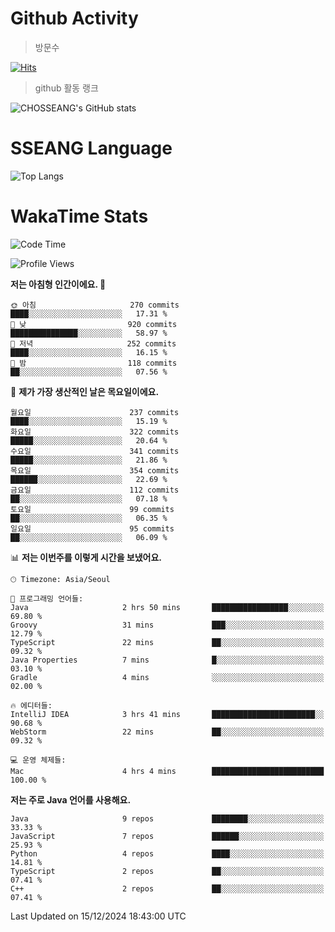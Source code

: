 <!--
**CHOSSEANG/CHOSSEANG** is a ✨ _special_ ✨ repository because its `README.md` (this file) appears on your GitHub profile.

Here are some ideas to get you started:

- 🔭 I’m currently working on ...
- 🌱 I’m currently learning ...
- 👯 I’m looking to collaborate on ...
- 🤔 I’m looking for help with ...
- 💬 Ask me about ...
- 📫 How to reach me: ...
- 😄 Pronouns: ...
- ⚡ Fun fact: ...
-->

# Github Activity
> 방문수

[![Hits](https://hits.seeyoufarm.com/api/count/incr/badge.svg?url=https%3A%2F%2Fgithub.com%2FCHOSSEANG&count_bg=%238AED3E&title_bg=%23495358&icon=electron.svg&icon_color=%23E7E7E7&title=CHOSSEANG&edge_flat=false)](https://hits.seeyoufarm.com)
> github 활동 랭크

![CHOSSEANG's GitHub stats](https://github-readme-stats.vercel.app/api?username=CHOSSEANG&show_icons=true&theme=radical)

# SSEANG Language
![Top Langs](https://github-readme-stats.vercel.app/api/top-langs/?username=CHOSSEANG&layout=compact)

# WakaTime Stats

<!--START_SECTION:waka-->
![Code Time](http://img.shields.io/badge/Code%20Time-322%20hrs%2037%20mins-blue)

![Profile Views](http://img.shields.io/badge/Profile%20Views-0-blue)

**저는 아침형 인간이에요. 🐤** 

```text
🌞 아침                     270 commits         ████░░░░░░░░░░░░░░░░░░░░░   17.31 % 
🌆 낮　                     920 commits         ███████████████░░░░░░░░░░   58.97 % 
🌃 저녁                     252 commits         ████░░░░░░░░░░░░░░░░░░░░░   16.15 % 
🌙 밤　                     118 commits         ██░░░░░░░░░░░░░░░░░░░░░░░   07.56 % 
```
📅 **제가 가장 생산적인 날은 목요일이에요.** 

```text
월요일                      237 commits         ████░░░░░░░░░░░░░░░░░░░░░   15.19 % 
화요일                      322 commits         █████░░░░░░░░░░░░░░░░░░░░   20.64 % 
수요일                      341 commits         █████░░░░░░░░░░░░░░░░░░░░   21.86 % 
목요일                      354 commits         ██████░░░░░░░░░░░░░░░░░░░   22.69 % 
금요일                      112 commits         ██░░░░░░░░░░░░░░░░░░░░░░░   07.18 % 
토요일                      99 commits          ██░░░░░░░░░░░░░░░░░░░░░░░   06.35 % 
일요일                      95 commits          ██░░░░░░░░░░░░░░░░░░░░░░░   06.09 % 
```


📊 **저는 이번주를 이렇게 시간을 보냈어요.** 

```text
🕑︎ Timezone: Asia/Seoul

💬 프로그래밍 언어들: 
Java                     2 hrs 50 mins       █████████████████░░░░░░░░   69.80 % 
Groovy                   31 mins             ███░░░░░░░░░░░░░░░░░░░░░░   12.79 % 
TypeScript               22 mins             ██░░░░░░░░░░░░░░░░░░░░░░░   09.32 % 
Java Properties          7 mins              █░░░░░░░░░░░░░░░░░░░░░░░░   03.10 % 
Gradle                   4 mins              ░░░░░░░░░░░░░░░░░░░░░░░░░   02.00 % 

🔥 에디터들: 
IntelliJ IDEA            3 hrs 41 mins       ███████████████████████░░   90.68 % 
WebStorm                 22 mins             ██░░░░░░░░░░░░░░░░░░░░░░░   09.32 % 

💻 운영 체제들: 
Mac                      4 hrs 4 mins        █████████████████████████   100.00 % 
```

**저는 주로 Java 언어를 사용해요.** 

```text
Java                     9 repos             ████████░░░░░░░░░░░░░░░░░   33.33 % 
JavaScript               7 repos             ██████░░░░░░░░░░░░░░░░░░░   25.93 % 
Python                   4 repos             ████░░░░░░░░░░░░░░░░░░░░░   14.81 % 
TypeScript               2 repos             ██░░░░░░░░░░░░░░░░░░░░░░░   07.41 % 
C++                      2 repos             ██░░░░░░░░░░░░░░░░░░░░░░░   07.41 % 
```




 Last Updated on 15/12/2024 18:43:00 UTC
<!--END_SECTION:waka-->
